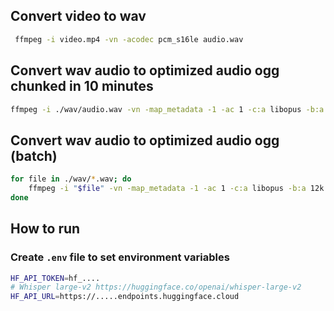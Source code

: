 ## Convert video to wav

```bash
 ffmpeg -i video.mp4 -vn -acodec pcm_s16le audio.wav
```

## Convert wav audio to optimized audio ogg chunked in 10 minutes

```bash
ffmpeg -i ./wav/audio.wav -vn -map_metadata -1 -ac 1 -c:a libopus -b:a 12k -f segment -segment_time 600 -application voip  ./wav/audio_%03d.ogg
```

## Convert wav audio to optimized audio ogg (batch)

```bash
for file in ./wav/*.wav; do
    ffmpeg -i "$file" -vn -map_metadata -1 -ac 1 -c:a libopus -b:a 12k -f segment -segment_time 600 -application voip "${file%.wav}_%03d.ogg"
done
```

## How to run

### Create `.env` file to set environment variables

```bash
HF_API_TOKEN=hf_....
# Whisper large-v2 https://huggingface.co/openai/whisper-large-v2
HF_API_URL=https://.....endpoints.huggingface.cloud
```